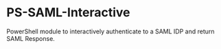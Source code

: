 # PS-SAML-Interactive
PowerShell module to interactively authenticate to a SAML IDP and return SAML Response. 
